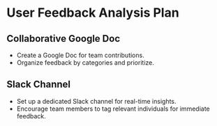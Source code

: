 # User Feedback Analysis Plan

## Collaborative Google Doc
- Create a Google Doc for team contributions.
- Organize feedback by categories and prioritize.

## Slack Channel
- Set up a dedicated Slack channel for real-time insights.
- Encourage team members to tag relevant individuals for immediate feedback.